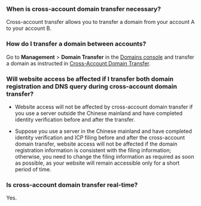 ### When is cross-account domain transfer necessary?

Cross-account transfer allows you to transfer a domain from your account A to your account B.



### How do I transfer a domain between accounts?

 Go to **Management** > **Domain Transfer** in the [Domains console](https://console.cloud.tencent.com/domain) and transfer a domain as instructed in [Cross-Account Domain Transfer](https://intl.cloud.tencent.com/document/product/242/42875).



### Will website access be affected if I transfer both domain registration and DNS query during cross-account domain transfer?
- Website access will not be affected by cross-account domain transfer if you use a server outside the Chinese mainland and have completed identity verification before and after the transfer.

- Suppose you use a server in the Chinese mainland and have completed identity verification and ICP filing before and after the cross-account domain transfer, website access will not be affected if the domain registration information is consistent with the filing information; otherwise, you need to change the filing information as required as soon as possible, as your website will remain accessible only for a short period of time.


### Is cross-account domain transfer real-time?

Yes.
